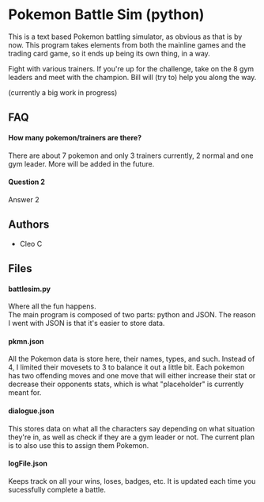 
# Pokemon Battle Sim (python)

This is a text based Pokemon battling simulator, as obvious as that is by now. This program takes elements from both the mainline games and the trading card game, so it ends up being its own thing, in a way.

Fight with various trainers. If you're up for the challenge, take on the 8 gym leaders and meet with the champion. Bill will (try to) help you along the way.

(currently a big work in progress)


## FAQ

#### How many pokemon/trainers are there?

There are about 7 pokemon and only 3 trainers currently, 2 normal and one gym leader. More will be added in the future.

#### Question 2

Answer 2


## Authors

- Cleo C


## Files
#### battlesim.py
Where all the fun happens.  
The main program is composed of two parts: python and JSON. The reason I went with JSON is that it's easier to store data.  
#### pkmn.json
All the Pokemon data is store here, their names, types, and such. Instead of 4, I limited their movesets to 3 to balance it out a little bit. Each pokemon has two offending moves and one move that will either increase their stat or decrease their opponents stats, which is what "placeholder" is currently meant for.
#### dialogue.json
This stores data on what all the characters say depending on what situation they're in, as well as check if they are a gym leader or not. The current plan is to also use this to assign them Pokemon. 
#### logFile.json
Keeps track on all your wins, loses, badges, etc. It is updated each time you sucessfully complete a battle.